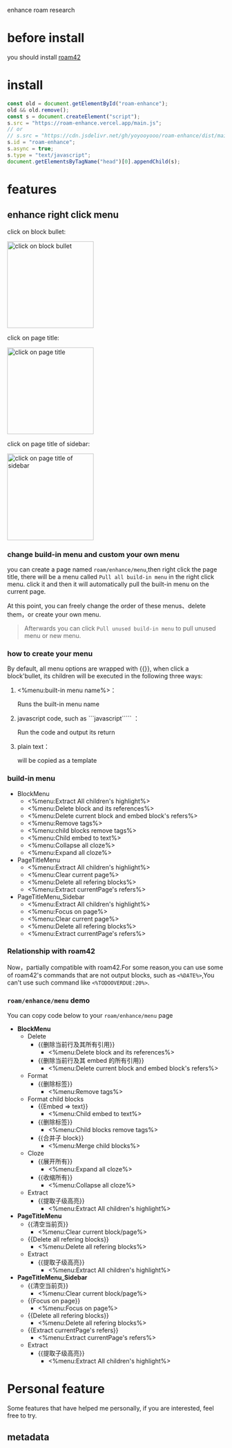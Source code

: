 enhance roam research

# before install

you should install [roam42](https://roamresearch.com/#/app/roamhacker/page/jI-X_cwaf)

# install

```js
const old = document.getElementById("roam-enhance");
old && old.remove();
const s = document.createElement("script");
s.src = "https://roam-enhance.vercel.app/main.js";
// or
// s.src = "https://cdn.jsdelivr.net/gh/yoyooyooo/roam-enhance/dist/main.js";
s.id = "roam-enhance";
s.async = true;
s.type = "text/javascript";
document.getElementsByTagName("head")[0].appendChild(s);
```

# features

## enhance right click menu

click on block bullet:

<img src="http://github.com/yoyooyooo/roam-enhance/blob/master/images/1.png?raw=true" width="200" alt="click on block bullet"/>

click on page title:

<img src="http://github.com/yoyooyooo/roam-enhance/blob/master/images/2.png?raw=true" width="200" alt="click on page title"/>

click on page title of sidebar:

<img src="http://github.com/yoyooyooo/roam-enhance/blob/master/images/3.png?raw=true" width="200" alt="click on page title of sidebar"/>

### change build-in menu and custom your own menu

you can create a page named `roam/enhance/menu`,then right click the page title, there will be a menu called `Pull all build-in menu` in the right click menu.
click it and then it will automatically pull the built-in menu on the current page.

At this point, you can freely change the order of these menus、delete them，or create your own menu.

> Afterwards you can click `Pull unused build-in menu` to pull unused menu or new menu.

### how to create your menu

By default, all menu options are wrapped with {{}}, when click a block'bullet, its children will be executed in the following three ways:

1. <%menu:built-in menu name%>：

   Runs the built-in menu name

2. javascript code, such as ```javascript````` ：

   Run the code and output its return

3. plain text：

   will be copied as a template

### build-in menu

- BlockMenu
  - <%menu:Extract All children's highlight%>
  - <%menu:Delete block and its references%>
  - <%menu:Delete current block and embed block's refers%>
  - <%menu:Remove tags%>
  - <%menu:child blocks remove tags%>
  - <%menu:Child embed to text%>
  - <%menu:Collapse all cloze%>
  - <%menu:Expand all cloze%>
- PageTitleMenu
  - <%menu:Extract All children's highlight%>
  - <%menu:Clear current page%>
  - <%menu:Delete all refering blocks%>
  - <%menu:Extract currentPage's refers%>
- PageTitleMenu_Sidebar
  - <%menu:Extract All children's highlight%>
  - <%menu:Focus on page%>
  - <%menu:Clear current page%>
  - <%menu:Delete all refering blocks%>
  - <%menu:Extract currentPage's refers%>

### Relationship with roam42

Now，partially compatible with roam42.For some reason,you can use some of roam42's commands that are not output blocks, such as `<%DATE%>`,You can't use such command like `<%TODOOVERDUE:20%>`.

### `roam/enhance/menu` demo

You can copy code below to your `roam/enhance/menu` page

- **BlockMenu**
  - Delete
    - {{删除当前行及其所有引用}}
      - <%menu:Delete block and its references%>
    - {{删除当前行及其 embed 的所有引用}}
      - <%menu:Delete current block and embed block's refers%>
  - Format
    - {{删除标签}}
      - <%menu:Remove tags%>
  - Format child blocks
    - {{Embed => text}}
      - <%menu:Child embed to text%>
    - {{删除标签}}
      - <%menu:Child blocks remove tags%>
    - {{合并子 block}}
      - <%menu:Merge child blocks%>
  - Cloze
    - {{展开所有}}
      - <%menu:Expand all cloze%>
    - {{收缩所有}}
      - <%menu:Collapse all cloze%>
  - Extract
    - {{提取子级高亮}}
      - <%menu:Extract All children's highlight%>
- **PageTitleMenu**
  - {{清空当前页}}
    - <%menu:Clear current block/page%>
  - {{Delete all refering blocks}}
    - <%menu:Delete all refering blocks%>
  - Extract
    - {{提取子级高亮}}
      - <%menu:Extract All children's highlight%>
- **PageTitleMenu_Sidebar**
  - {{清空当前页}}
    - <%menu:Clear current block/page%>
  - {{Focus on page}}
    - <%menu:Focus on page%>
  - {{Delete all refering blocks}}
    - <%menu:Delete all refering blocks%>
  - {{Extract currentPage's refers}}
    - <%menu:Extract currentPage's refers%>
  - Extract
    - {{提取子级高亮}}
      - <%menu:Extract All children's highlight%>

# Personal feature

Some features that have helped me personally, if you are interested, feel free to try.

## metadata
